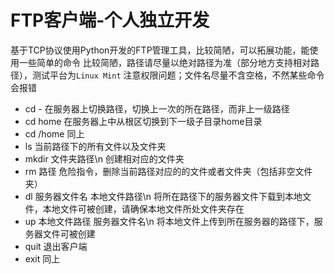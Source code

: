 # FTP客户端-个人独立开发

基于TCP协议使用Python开发的FTP管理工具，比较简陋，可以拓展功能，能使用一些简单的命令
比较简陋，路径请尽量以绝对路径为准（部分地方支持相对路径），测试平台为`Linux Mint`
注意权限问题；文件名尽量不含空格，不然某些命令会报错

- cd - 在服务器上切换路径，切换上一次的所在路径，而非上一级路径
- cd home 在服务器上中从根区切换到下一级子目录home目录
- cd /home 同上
- ls 当前路径下的所有文件以及文件夹
- mkdir 文件夹路径\n 创建相对应的文件夹
- rm 路径 危险指令，删除当前路径对应的的文件或者文件夹（包括非空文件夹）
- dl 服务器文件名 本地文件路径\n 将所在路径下的服务器文件下载到本地文件，本地文件可被创建，请确保本地文件所处文件夹存在
- up 本地文件路径 服务器文件名\n 将本地文件上传到所在服务器的路径下，服务器文件可被创建
- quit 退出客户端
- exit 同上
